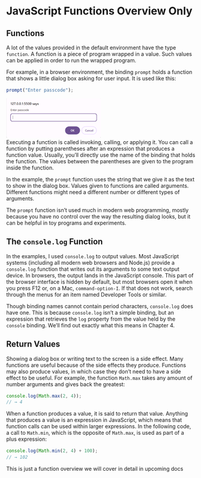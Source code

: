 # JavaScript Functions Overview Only

## Functions

A lot of the values provided in the default environment have the type `function`. A function is a piece of program wrapped in a value. Such values can be applied in order to run the wrapped program. 

For example, in a browser environment, the binding `prompt` holds a function that shows a little dialog box asking for user input. It is used like this:

```javascript
prompt("Enter passcode");
```

<img src="./images/prompt.PNG" alt="Prompt Functions" width="50%" >
</br>
Executing a function is called invoking, calling, or applying it. You can call a function by putting parentheses after an expression that produces a function value. Usually, you’ll directly use the name of the binding that holds the function. The values between the parentheses are given to the program inside the function. 

In the example, the `prompt` function uses the string that we give it as the text to show in the dialog box. Values given to functions are called arguments. Different functions might need a different number or different types of arguments.

The `prompt` function isn’t used much in modern web programming, mostly because you have no control over the way the resulting dialog looks, but it can be helpful in toy programs and experiments.

## The `console.log` Function

In the examples, I used `console.log` to output values. Most JavaScript systems (including all modern web browsers and Node.js) provide a `console.log` function that writes out its arguments to some text output device. In browsers, the output lands in the JavaScript console. This part of the browser interface is hidden by default, but most browsers open it when you press F12 or, on a Mac, `command-option-I`. If that does not work, search through the menus for an item named Developer Tools or similar.

Though binding names cannot contain period characters, `console.log` does have one. This is because `console.log` isn’t a simple binding, but an expression that retrieves the `log` property from the value held by the `console` binding. We’ll find out exactly what this means in Chapter 4.

## Return Values

Showing a dialog box or writing text to the screen is a side effect. Many functions are useful because of the side effects they produce. Functions may also produce values, in which case they don’t need to have a side effect to be useful. For example, the function `Math.max` takes any amount of number arguments and gives back the greatest:

```javascript
console.log(Math.max(2, 4));
// → 4
```

When a function produces a value, it is said to return that value. Anything that produces a value is an expression in JavaScript, which means that function calls can be used within larger expressions. In the following code, a call to `Math.min`, which is the opposite of `Math.max`, is used as part of a plus expression:

```javascript
console.log(Math.min(2, 4) + 100);
// → 102
```

This is just a function overview we will cover in detail in upcoming docs